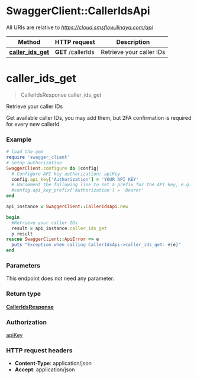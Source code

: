 # SwaggerClient::CallerIdsApi

All URIs are relative to *https://cloud.smsflow.ilinaya.com/api*

Method | HTTP request | Description
------------- | ------------- | -------------
[**caller_ids_get**](CallerIdsApi.md#caller_ids_get) | **GET** /callerIds | Retrieve your caller IDs


# **caller_ids_get**
> CallerIdsResponse caller_ids_get

Retrieve your caller IDs

Get available caller IDs, you may add them, but 2FA confirmation is required for every new callerId. 

### Example
```ruby
# load the gem
require 'swagger_client'
# setup authorization
SwaggerClient.configure do |config|
  # Configure API key authorization: apiKey
  config.api_key['Authorization'] = 'YOUR API KEY'
  # Uncomment the following line to set a prefix for the API key, e.g. 'Bearer' (defaults to nil)
  #config.api_key_prefix['Authorization'] = 'Bearer'
end

api_instance = SwaggerClient::CallerIdsApi.new

begin
  #Retrieve your caller IDs
  result = api_instance.caller_ids_get
  p result
rescue SwaggerClient::ApiError => e
  puts "Exception when calling CallerIdsApi->caller_ids_get: #{e}"
end
```

### Parameters
This endpoint does not need any parameter.

### Return type

[**CallerIdsResponse**](CallerIdsResponse.md)

### Authorization

[apiKey](../README.md#apiKey)

### HTTP request headers

 - **Content-Type**: application/json
 - **Accept**: application/json




